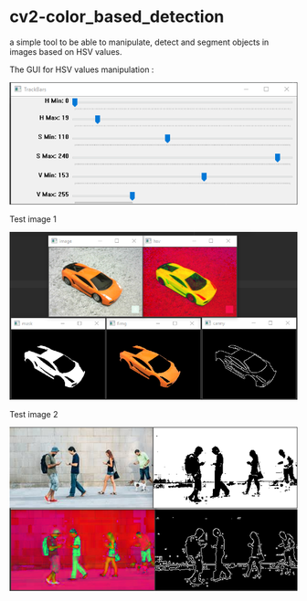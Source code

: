 # cv2-color_based_detection

a simple tool to be able to manipulate, detect and segment objects in images based on HSV values.

The GUI for HSV values manipulation :

![Screenshot](images/result_bar.png)


Test image 1

![Screenshot](images/result_car.png)


Test image 2

![Screenshot](images/result_crossing.png)


